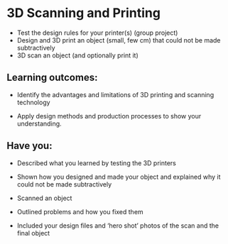 # 3D Scanning and Printing
* Test the design rules for your printer(s) (group project)
* Design and 3D print an object (small, few cm) that could not be made subtractively
* 3D scan an object (and optionally print it)

## Learning outcomes:
* Identify the advantages and limitations of 3D printing and scanning technology

* Apply design methods and production processes to show your understanding.

## Have you:
* Described what you learned by testing the 3D printers

* Shown how you designed and made your object and explained why it could not be made subtractively  

* Scanned an object

* Outlined problems and how you fixed them

* Included your design files and ‘hero shot’ photos of the scan and the final object
